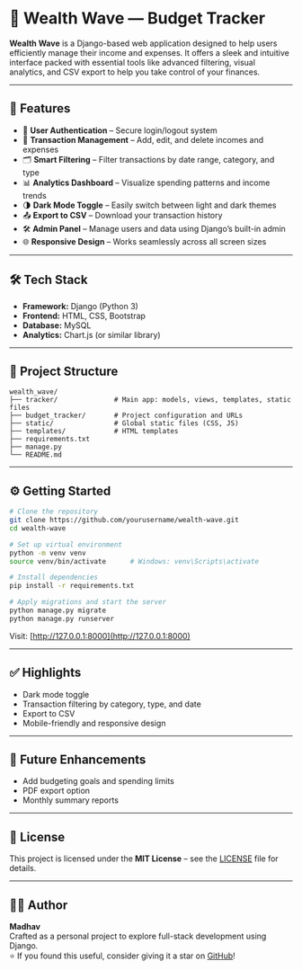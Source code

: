 
# 🌊 Wealth Wave — Budget Tracker

**Wealth Wave** is a Django-based web application designed to help users efficiently manage their income and expenses. It offers a sleek and intuitive interface packed with essential tools like advanced filtering, visual analytics, and CSV export to help you take control of your finances.

---

## 🚀 Features

- 🔐 **User Authentication** – Secure login/logout system
- 💸 **Transaction Management** – Add, edit, and delete incomes and expenses
- 🗂️ **Smart Filtering** – Filter transactions by date range, category, and type
- 📊 **Analytics Dashboard** – Visualize spending patterns and income trends
- 🌗 **Dark Mode Toggle** – Easily switch between light and dark themes
- 📤 **Export to CSV** – Download your transaction history
- 🛠️ **Admin Panel** – Manage users and data using Django’s built-in admin
- 🌐 **Responsive Design** – Works seamlessly across all screen sizes

---

## 🛠️ Tech Stack

- **Framework:** Django (Python 3)
- **Frontend:** HTML, CSS, Bootstrap
- **Database:** MySQL
- **Analytics:** Chart.js (or similar library)

---

## 📁 Project Structure

```
wealth_wave/
├── tracker/              # Main app: models, views, templates, static files
├── budget_tracker/       # Project configuration and URLs
├── static/               # Global static files (CSS, JS)
├── templates/            # HTML templates
├── requirements.txt
├── manage.py
└── README.md
```

---

## ⚙️ Getting Started

```bash
# Clone the repository
git clone https://github.com/yourusername/wealth-wave.git
cd wealth-wave

# Set up virtual environment
python -m venv venv
source venv/bin/activate      # Windows: venv\Scripts\activate

# Install dependencies
pip install -r requirements.txt

# Apply migrations and start the server
python manage.py migrate
python manage.py runserver
```

Visit: [http://127.0.0.1:8000](http://127.0.0.1:8000)

---

## ✅ Highlights

- Dark mode toggle  
- Transaction filtering by category, type, and date  
- Export to CSV  
- Mobile-friendly and responsive design  

---

## 🔭 Future Enhancements

- Add budgeting goals and spending limits
- PDF export option
- Monthly summary reports

---

## 📜 License

This project is licensed under the **MIT License** – see the [LICENSE](LICENSE) file for details.

---

## 👨‍💻 Author

**Madhav**  
Crafted as a personal project to explore full-stack development using Django.  
⭐ If you found this useful, consider giving it a star on [GitHub](https://github.com/yourusername/wealth-wave)!
